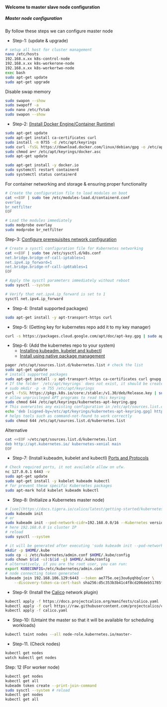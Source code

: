 #### Welcome to master slave node configuration
##### Master node configuration
By follow these steps we can configure master node
- Step-1: (update & upgrade)
```bash
# setup all host for cluster management
nano /etc/hosts
192.168.x.xx k8s-control-node
192.168.x.xx k8s-workerone-node
192.168.x.xx k8s-workertwo-node
exec bash
sudo apt-get update
sudo apt-get upgrade
```
Disable swap memory
```bash
sudo swapon --show
sudo swapoff -a
sudo nano /etc/fstab
sudo swapon --show
```

- Step-2: [(Install Docker Engine/Container Runtime)](https://docs.docker.com/engine/install/)
```bash
sudo apt-get update
sudo apt-get install ca-certificates curl
sudo install -m 0755 -d /etc/apt/keyrings
sudo curl -fsSL https://download.docker.com/linux/debian/gpg -o /etc/apt/keyrings/docker.asc
sudo chmod a+r /etc/apt/keyrings/docker.asc
sudo apt-get update
```
```bash
sudo apt-get install -y docker.io
sudo systemctl restart containerd
sudo systemctl status containerd
```
For container networking and storage & ensuring proper functionality
```bash
# Create the configuration file to load modules on boot
cat <<EOF | sudo tee /etc/modules-load.d/containerd.conf
overlay
br_netfilter
EOF
```
```bash
# Load the modules immediately
sudo modprobe overlay
sudo modprobe br_netfilter
```
Step-3: [Configure prerequisites network configuration](https://kubernetes.io/docs/setup/production-environment/container-runtimes/)
```bash
# Create a sysctl configuration file for Kubernetes networking
cat <<EOF | sudo tee /etc/sysctl.d/k8s.conf
net.bridge.bridge-nf-call-iptables=1
net.ipv4.ip_forward=1
net.bridge.bridge-nf-call-ip6tables=1
EOF
```
```bash
# Apply the sysctl parameters immediately without reboot
sudo sysctl --system
```
```bash
# Verify that net.ipv4.ip_forward is set to 1
sysctl net.ipv4.ip_forward
```

- Step-4: (Install supported packages)
```bash
sudo apt-get install -y apt-transport-https curl
```
- Step-5: (Getting key for kubernetes repo add it to my key manager)
```bash
curl -s https://packages.cloud.google.com/apt/doc/apt-key.gpg | sudo apt-key add -
```
- Step-6: (Add the kubernetes repo to your system)
   - [Installing kubeadm, kubelet and kubectl](https://kubernetes.io/docs/setup/production-environment/tools/kubeadm/install-kubeadm/)
   - [Install using native package management](https://kubernetes.io/docs/tasks/tools/install-kubectl-linux/#install-kubectl-binary-with-curl-on-linux)
```bash
pager /etc/apt/sources.list.d/kubernetes.list # check the list
sudo apt-get update
# install supported packages
sudo apt-get install -y apt-transport-https ca-certificates curl gnupg
# If the folder `/etc/apt/keyrings` does not exist, it should be created before the curl command, read the note below.
# sudo mkdir -p -m 755 /etc/apt/keyrings
curl -fsSL https://pkgs.k8s.io/core:/stable:/v1.30/deb/Release.key | sudo gpg --dearmor -o /etc/apt/keyrings/kubernetes-apt-keyring.gpg
# allow unprivileged APT programs to read this keyring
sudo chmod 644 /etc/apt/keyrings/kubernetes-apt-keyring.gpg
# This overwrites any existing configuration in /etc/apt/sources.list.d/kubernetes.list
echo 'deb [signed-by=/etc/apt/keyrings/kubernetes-apt-keyring.gpg] https://pkgs.k8s.io/core:/stable:/v1.30/deb/ /' | sudo tee /etc/apt/sources.list.d/kubernetes.list
# helps tools such as command-not-found to work correctly
sudo chmod 644 /etc/apt/sources.list.d/kubernetes.list
```
Alternative
```bash
cat <<EOF >/etc/apt/sources.list.d/kubernetes.list
deb http://apt.kubernetes.io/ kubernetes-xenial main
EOF
```
- Step-7: (Install kubeadm, kubelet and kubectl)
[Ports and Protocols](https://kubernetes.io/docs/reference/networking/ports-and-protocols/)
```bash
# Check required ports, it not available allow on ufw.
nc 127.0.0.1 6443 -v 
sudo apt-get update
sudo apt-get install -y kubelet kubeadm kubectl
# for prevent these specific Kubernetes packages
sudo apt-mark hold kubelet kubeadm kubectl 
```

- Step-8: (Initialize a Kubernetes master node)
```bash
# [see](https://docs.tigera.io/calico/latest/getting-started/kubernetes/quickstart)
sudo kubeadm init
# or
sudo kubeadm init --pod-network-cidr=192.168.0.0/16 --Kubernetes version: v1.30.0
# here 192.168.0.0 is cluster IP
# reload
sudo sysctl --system 
```
```bash
# it will be generated after executing 'sudo kubeadm init --pod-network-cidr=192.168.0.0/16'
mkdir -p $HOME/.kube
sudo cp -i /etc/kubernetes/admin.conf $HOME/.kube/config
sudo chown $(id -u):$(id -g) $HOME/.kube/config
# alternatively, if you are the root user, you can run:
export KUBECONFIG=/etc/kubernetes/admin.conf
# node connecting token generated
kubeadm join 192.168.106.129:6443 --token ae775e.oej3ou6yqhbqlcer \
	--discovery-token-ca-cert-hash sha256:d5c353b3b41c4f8cd206deb51785fa7b162f60470860958da33bfba39bd504d5 
```

- Step-9: (Install the [Calico](https://docs.tigera.io/calico/latest/getting-started/kubernetes/self-managed-onprem/onpremises) network plugin)
```bash
kubectl apply -f https://docs.projectcalico.org/manifests/calico.yaml
kubectl apply -f curl https://raw.githubusercontent.com/projectcalico/calico/v3.28.0/manifests/calico.yaml -O
kubectl apply -f calico.yaml
```
- Step-10: (Untaint the master so that it will be available for scheduling workloads)
```bash
kubectl taint nodes --all node-role.kubernetes.io/master-
```
- Step-11. (Check nodes)
```bash
kubectl get nodes
watch kubectl get nodes
```
Step: 12 (For worker node)
```bash
kubectl get nodes
kubectl get all
kubeadm token create --print-join-command
sudo sysctl --system # reload
kubectl get nodes
kubectl get all
```